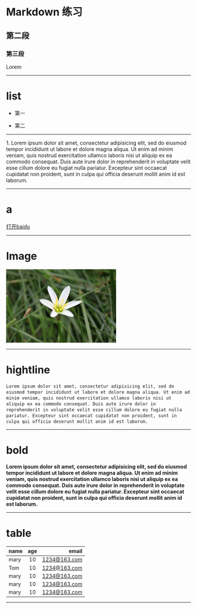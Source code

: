 # Markdown 练习
## 第二段 ##
### 第三段


<p>Lorem </p>

-------

# list

+ 第一
- 第二
******************
1\. Lorem ipsum dolor sit amet, consectetur adipisicing elit, sed do eiusmod tempor incididunt ut labore et dolore magna aliqua. Ut enim ad minim veniam, quis nostrud exercitation ullamco laboris nisi ut aliquip ex ea commodo consequat. Duis aute irure dolor in reprehenderit in voluptate velit esse cillum dolore eu fugiat nulla pariatur. Excepteur sint occaecat cupidatat non proident, sunt in culpa qui officia deserunt mollit anim id est laborum.

---------------
# a
[打开baidu](http://baidu.com)

---------
# Image
![github](./img/1.jpg "花朵")

------------

# hightline

```
Lorem ipsum dolor sit amet, consectetur adipisicing elit, sed do eiusmod tempor incididunt ut labore et dolore magna aliqua. Ut enim ad minim veniam, quis nostrud exercitation ullamco laboris nisi ut aliquip ex ea commodo consequat. Duis aute irure dolor in reprehenderit in voluptate velit esse cillum dolore eu fugiat nulla pariatur. Excepteur sint occaecat cupidatat non proident, sunt in culpa qui officia deserunt mollit anim id est laborum.
```
-----

# bold

**Lorem ipsum dolor sit amet, consectetur adipisicing elit, sed do eiusmod tempor incididunt ut labore et dolore magna aliqua. Ut enim ad minim veniam, quis nostrud exercitation ullamco laboris nisi ut aliquip ex ea commodo consequat. Duis aute irure dolor in reprehenderit in voluptate velit esse cillum dolore eu fugiat nulla pariatur. Excepteur sint occaecat cupidatat non proident, sunt in culpa qui officia deserunt mollit anim id est laborum.**

-----

# table
| name | age | email |
| :--- | :----: | ----:|
| mary      | 10 | 1234@163.com |
| Tom      | 10  | 1234@163.com |
| mary      | 10 | 1234@163.com |
| mary      | 10 | 1234@163.com |
| mary      | 10 | 1234@163.com |

-----
